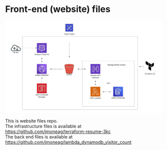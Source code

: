 # Front-end (website) files

![3kc-resume-diagram](img/../static/img/3kc-resume-diagram.jpeg)

This is website files repo. </br>
The infrastructure files is available at https://github.com/jmoneag/terraform-resume-3kc </br>
The back end files is available at https://github.com/jmoneag/lambda_dynamodb_visitor_count
